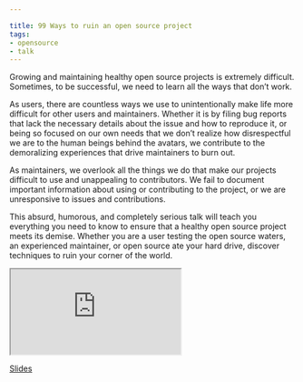```yaml
---

title: 99 Ways to ruin an open source project
tags:
- opensource
- talk
---
```


Growing and maintaining healthy open source projects is extremely difficult. Sometimes, to be successful, we need to learn all the ways that don’t work.

As users, there are countless ways we use to unintentionally make life more difficult for other users and maintainers. Whether it is by filing bug reports that lack the necessary details about the issue and how to reproduce it, or being so focused on our own needs that we don’t realize how disrespectful we are to the human beings behind the avatars, we contribute to the demoralizing experiences that drive maintainers to burn out.

As maintainers, we overlook all the things we do that make our projects difficult to use and unappealing to contributors. We fail to document important information about using or contributing to the project, or we are unresponsive to issues and contributions.

This absurd, humorous, and completely serious talk will teach you everything you need to know to ensure that a healthy open source project meets its demise. Whether you are a user testing the open source waters, an experienced maintainer, or open source ate your hard drive, discover techniques to ruin your corner of the world.

<div class="embed">
  <iframe src="http://opensoul.org/99ways"></iframe>
</div>

<a href="http://opensoul.org/99ways">Slides</a>
